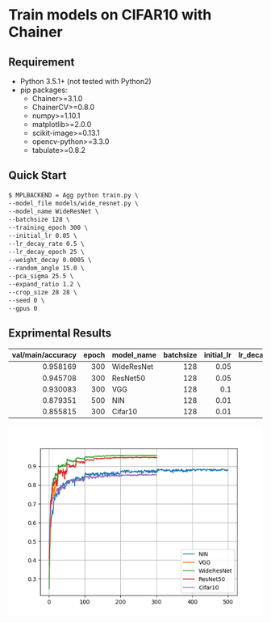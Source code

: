 # Train models on CIFAR10 with Chainer

## Requirement

- Python 3.5.1+ (not tested with Python2)
- pip packages:
    - Chainer>=3.1.0
    - ChainerCV>=0.8.0
    - numpy>=1.10.1
    - matplotlib>=2.0.0
    - scikit-image>=0.13.1
    - opencv-python>=3.3.0
    - tabulate>=0.8.2

## Quick Start

```
$ MPLBACKEND = Agg python train.py \
--model_file models/wide_resnet.py \
--model_name WideResNet \
--batchsize 128 \
--training_epoch 300 \
--initial_lr 0.05 \
--lr_decay_rate 0.5 \
--lr_decay_epoch 25 \
--weight_decay 0.0005 \
--random_angle 15.0 \
--pca_sigma 25.5 \
--expand_ratio 1.2 \
--crop_size 28 28 \
--seed 0 \
--gpus 0 
```

## Exprimental Results

|   val/main/accuracy |   epoch | model_name   |   batchsize |   initial_lr |   lr_decay_rate |   lr_decay_epoch |   weight_decay |   random_angle |   pca_sigma |   expand_ratio | crop_size   |
|--------------------:|--------:|:-------------|------------:|-------------:|----------------:|-----------------:|---------------:|---------------:|------------:|---------------:|:------------|
|            0.958169 |     300 | WideResNet   |         128 |         0.05 |             0.5 |               25 |         0.0005 |             15 |        25.5 |            1.2 | [28, 28]    |
|            0.945708 |     300 | ResNet50     |         128 |         0.05 |             0.5 |               25 |         0.0005 |             15 |        25.5 |            1.2 | [28, 28]    |
|            0.930083 |     300 | VGG          |         128 |         0.1  |             0.5 |               30 |         0.0005 |             15 |        25.5 |            1.0 | [28, 28]    |
|            0.879351 |     500 | NIN          |         128 |         0.01 |             0.5 |              100 |         0.0005 |             15 |        25.5 |            1.2 | [28, 28]    |
|            0.855815 |     300 | Cifar10      |         128 |         0.01 |             0.5 |               50 |         0.0005 |             15 |        25.5 |            1.2 | [28, 28]    |

![](compare.png)